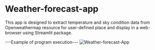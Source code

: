 # Weather-forecast-app

This app is designed to extract temperature and sky condition data from Openweathermap resource for user-defined place and display in a web-browser using Streamlit package.

---Example of program execution---
![Weather-forecast-App](https://github.com/wizard-taras/Weather-forecast-app/assets/88335604/b4f12ef3-f0cf-4b8c-b9d3-d59d8c1308f4)
